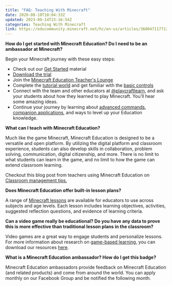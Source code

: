 ```yaml
---
title: "FAQ: Teaching With Minecraft"
date: 2020-08-10T10:04:33Z
updated: 2023-09-14T23:16:54Z
categories: Teaching With Minecraft
link: https://educommunity.minecraft.net/hc/en-us/articles/360047117712-FAQ-Teaching-With-Minecraft
---
```


**How do I get started with Minecraft Education? Do I need to be an ambassador at Minecraft?**

Begin your Minecraft journey with these easy steps:

- Check out our [Get Started](https://educommunity.minecraft.net/hc/en-us/articles/360047554531-Get-started-with-Minecraft-Education-Edition-all-platforms-) material
- [Download the trial](https://education.minecraft.net/get-started/download/)
- Join the [Minecraft Education Teacher's Lounge](https://aka.ms/mceduteacherslounge)
- Complete the [tutorial world](../Get-Started/Get-Started-with-the-Tutorial-World.md) and get familiar with the [basic controls](./Minecraft-keyboard-and-mouse-controls.md)
- Connect with the team and other educators at [@playcraftlearn](https://twitter.com/playcraftlearn), and ask your students about how they learned to play Minecraft. You’ll hear some amazing ideas.
- Continue your journey by learning about [advanced commands](../Game-Features/Commands-in-Depth.md), [companion applications](../Get-Started/Get-Started-with-Classroom-Mode.md), and ways to level up your Education knowledge.

**What can I teach with Minecraft Education?**

Much like the game Minecraft, Minecraft Education is designed to be a versatile and open platform. By utilizing the digital platform and classroom experience, students can also develop skills in collaboration, problem solving, communication, digital citizenship, and more. There is no limit to what students can learn in the game, and no limit to how the game can extend classroom learning.

Checkout this blog post from teachers using Minecraft Education on [Classroom management tips.](https://education.minecraft.net/blog/classroom-management-tips-from-minecraft-mentors/)

**Does Minecraft Education offer built-in lesson plans?**

A range of [Minecraft lessons](https://education.minecraft.net/class-resources/lessons/) are available for educators to use across subjects and age levels. Each lesson includes learning objectives, activities, suggested reflection questions, and evidence of learning criteria.

  
**Can a video game really be educational? Do you have any data to prove this is more effective than traditional lesson plans in the classroom?**

Video games are a great way to engage students and personalize lessons. For more information about research on [game-based learning](./Research-About-Game-Based-Learning.md), you can download our resources [here](https://education.minecraft.net/wp-content/uploads/meeefficacyjan17.pdf).

  
**What is a Minecraft Education ambassador? How do I get this badge?**

Minecraft Education ambassadors provide feedback on Minecraft Education (and related products) and come from around the world. You can apply monthly on our Facebook Group and be notified the following month.
